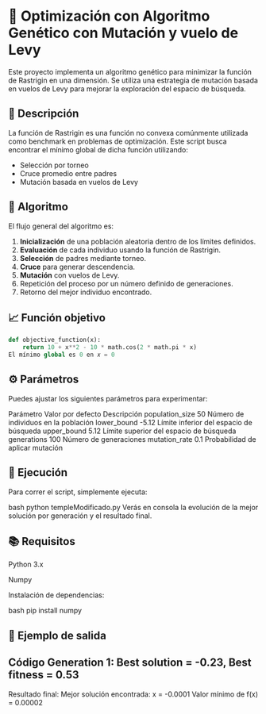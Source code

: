 # 🧬 Optimización con Algoritmo Genético con Mutación y vuelo de Levy

Este proyecto implementa un algoritmo genético para minimizar la función de Rastrigin en una dimensión. Se utiliza una estrategia de mutación basada en vuelos de Levy para mejorar la exploración del espacio de búsqueda.

## 📌 Descripción

La función de Rastrigin es una función no convexa comúnmente utilizada como benchmark en problemas de optimización. Este script busca encontrar el mínimo global de dicha función utilizando:

- Selección por torneo
- Cruce promedio entre padres
- Mutación basada en vuelos de Levy

## 🧠 Algoritmo

El flujo general del algoritmo es:

1. **Inicialización** de una población aleatoria dentro de los límites definidos.
2. **Evaluación** de cada individuo usando la función de Rastrigin.
3. **Selección** de padres mediante torneo.
4. **Cruce** para generar descendencia.
5. **Mutación** con vuelos de Levy.
6. Repetición del proceso por un número definido de generaciones.
7. Retorno del mejor individuo encontrado.

## 📈 Función objetivo

```python
def objective_function(x):
    return 10 + x**2 - 10 * math.cos(2 * math.pi * x)
El mínimo global es 0 en 𝑥 = 0
```

## ⚙️ Parámetros
Puedes ajustar los siguientes parámetros para experimentar:

Parámetro	Valor por defecto	Descripción
population_size	50	Número de individuos en la población
lower_bound	-5.12	Límite inferior del espacio de búsqueda
upper_bound	5.12	Límite superior del espacio de búsqueda
generations	100	Número de generaciones
mutation_rate	0.1	Probabilidad de aplicar mutación
## 🚀 Ejecución
Para correr el script, simplemente ejecuta:

bash
python templeModificado.py
Verás en consola la evolución de la mejor solución por generación y el resultado final.

## 📚 Requisitos
Python 3.x

Numpy

Instalación de dependencias:

bash
pip install numpy

## 🧪 Ejemplo de salida
Código
Generation 1: Best solution = -0.23, Best fitness = 0.53
---
Resultado final:
Mejor solución encontrada: x = -0.0001
Valor mínimo de f(x) = 0.00002

